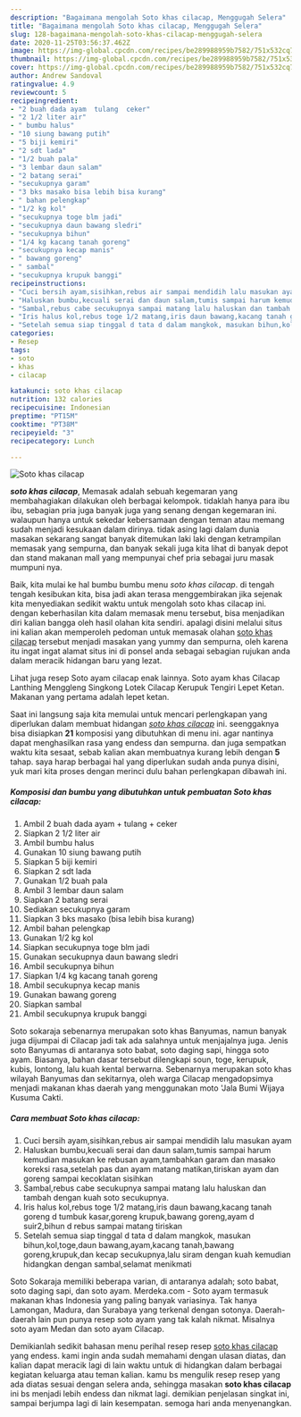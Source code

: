 ```yaml
---
description: "Bagaimana mengolah Soto khas cilacap, Menggugah Selera"
title: "Bagaimana mengolah Soto khas cilacap, Menggugah Selera"
slug: 128-bagaimana-mengolah-soto-khas-cilacap-menggugah-selera
date: 2020-11-25T03:56:37.462Z
image: https://img-global.cpcdn.com/recipes/be289988959b7582/751x532cq70/soto-khas-cilacap-foto-resep-utama.jpg
thumbnail: https://img-global.cpcdn.com/recipes/be289988959b7582/751x532cq70/soto-khas-cilacap-foto-resep-utama.jpg
cover: https://img-global.cpcdn.com/recipes/be289988959b7582/751x532cq70/soto-khas-cilacap-foto-resep-utama.jpg
author: Andrew Sandoval
ratingvalue: 4.9
reviewcount: 5
recipeingredient:
- "2 buah dada ayam  tulang  ceker"
- "2 1/2 liter air"
- " bumbu halus"
- "10 siung bawang putih"
- "5 biji kemiri"
- "2 sdt lada"
- "1/2 buah pala"
- "3 lembar daun salam"
- "2 batang serai"
- "secukupnya garam"
- "3 bks masako bisa lebih bisa kurang"
- " bahan pelengkap"
- "1/2 kg kol"
- "secukupnya toge blm jadi"
- "secukupnya daun bawang sledri"
- "secukupnya bihun"
- "1/4 kg kacang tanah goreng"
- "secukupnya kecap manis"
- " bawang goreng"
- " sambal"
- "secukupnya krupuk banggi"
recipeinstructions:
- "Cuci bersih ayam,sisihkan,rebus air sampai mendidih lalu masukan ayam"
- "Haluskan bumbu,kecuali serai dan daun salam,tumis sampai harum kemudian masukan ke rebusan ayam,tambahkan garam dan masako koreksi rasa,setelah pas dan ayam matang matikan,tiriskan ayam dan goreng sampai kecoklatan sisihkan"
- "Sambal,rebus cabe secukupnya sampai matang lalu haluskan dan tambah dengan kuah soto secukupnya."
- "Iris halus kol,rebus toge 1/2 matang,iris daun bawang,kacang tanah goreng d tumbuk kasar,goreng krupuk,bawang goreng,ayam d suir2,bihun d rebus sampai matang tiriskan"
- "Setelah semua siap tinggal d tata d dalam mangkok, masukan bihun,kol,toge,daun bawang,ayam,kacang tanah,bawang goreng,krupuk,dan kecap secukupnya,lalu siram dengan kuah kemudian hidangkan dengan sambal,selamat menikmati"
categories:
- Resep
tags:
- soto
- khas
- cilacap

katakunci: soto khas cilacap 
nutrition: 132 calories
recipecuisine: Indonesian
preptime: "PT15M"
cooktime: "PT38M"
recipeyield: "3"
recipecategory: Lunch

---
```



![Soto khas cilacap](https://img-global.cpcdn.com/recipes/be289988959b7582/751x532cq70/soto-khas-cilacap-foto-resep-utama.jpg)

<b><i>soto khas cilacap</i></b>, Memasak adalah sebuah kegemaran yang membahagiakan dilakukan oleh berbagai kelompok. tidaklah hanya para ibu ibu, sebagian pria juga banyak juga yang senang dengan kegemaran ini. walaupun hanya untuk sekedar kebersamaan dengan teman atau memang sudah menjadi kesukaan dalam dirinya. tidak asing lagi dalam dunia masakan sekarang sangat banyak ditemukan laki laki dengan ketrampilan memasak yang sempurna, dan banyak sekali juga kita lihat di banyak depot dan stand makanan mall yang mempunyai chef pria sebagai juru masak mumpuni nya.

Baik, kita mulai ke hal bumbu bumbu menu <i>soto khas cilacap</i>. di tengah tengah kesibukan kita, bisa jadi akan terasa menggembirakan jika sejenak kita menyediakan sedikit waktu untuk mengolah soto khas cilacap ini. dengan keberhasilan kita dalam memasak menu tersebut, bisa menjadikan diri kalian bangga oleh hasil olahan kita sendiri. apalagi disini melalui situs ini kalian akan memperoleh pedoman untuk memasak olahan <u>soto khas cilacap</u> tersebut menjadi masakan yang yummy dan sempurna, oleh karena itu ingat ingat alamat situs ini di ponsel anda sebagai sebagian rujukan anda dalam meracik hidangan baru yang lezat.

Lihat juga resep Soto ayam cilacap enak lainnya. Soto ayam khas Cilacap Lanthing Menggleng Singkong Lotek Cilacap Kerupuk Tengiri Lepet Ketan. Makanan yang pertama adalah lepet ketan.


Saat ini langsung saja kita memulai untuk mencari perlengkapan yang diperlukan dalam membuat hidangan <u><i>soto khas cilacap</i></u> ini. seenggaknya bisa disiapkan <b>21</b> komposisi yang dibutuhkan di menu ini. agar nantinya dapat menghasilkan rasa yang endess dan sempurna. dan juga sempatkan waktu kita sesaat, sebab kalian akan membuatnya kurang lebih dengan <b>5</b> tahap. saya harap berbagai hal yang diperlukan sudah anda punya disini, yuk mari kita proses dengan merinci dulu bahan perlengkapan dibawah ini.

<!--inarticleads1-->

##### Komposisi dan bumbu yang dibutuhkan untuk pembuatan Soto khas cilacap:

1. Ambil 2 buah dada ayam + tulang + ceker
1. Siapkan 2 1/2 liter air
1. Ambil  bumbu halus
1. Gunakan 10 siung bawang putih
1. Siapkan 5 biji kemiri
1. Siapkan 2 sdt lada
1. Gunakan 1/2 buah pala
1. Ambil 3 lembar daun salam
1. Siapkan 2 batang serai
1. Sediakan secukupnya garam
1. Siapkan 3 bks masako (bisa lebih bisa kurang)
1. Ambil  bahan pelengkap
1. Gunakan 1/2 kg kol
1. Siapkan secukupnya toge blm jadi
1. Gunakan secukupnya daun bawang sledri
1. Ambil secukupnya bihun
1. Siapkan 1/4 kg kacang tanah goreng
1. Ambil secukupnya kecap manis
1. Gunakan  bawang goreng
1. Siapkan  sambal
1. Ambil secukupnya krupuk banggi


Soto sokaraja sebenarnya merupakan soto khas Banyumas, namun banyak juga dijumpai di Cilacap jadi tak ada salahnya untuk menjajalnya juga. Jenis soto Banyumas di antaranya soto babat, soto daging sapi, hingga soto ayam. Biasanya, bahan dasar tersebut dilengkapi soun, toge, kerupuk, kubis, lontong, lalu kuah kental berwarna. Sebenarnya merupakan soto khas wilayah Banyumas dan sekitarnya, oleh warga Cilacap mengadopsimya menjadi makanan khas daerah yang menggunakan moto &#39;Jala Bumi Wijaya Kusuma Cakti. 

<!--inarticleads2-->

##### Cara membuat Soto khas cilacap:

1. Cuci bersih ayam,sisihkan,rebus air sampai mendidih lalu masukan ayam
1. Haluskan bumbu,kecuali serai dan daun salam,tumis sampai harum kemudian masukan ke rebusan ayam,tambahkan garam dan masako koreksi rasa,setelah pas dan ayam matang matikan,tiriskan ayam dan goreng sampai kecoklatan sisihkan
1. Sambal,rebus cabe secukupnya sampai matang lalu haluskan dan tambah dengan kuah soto secukupnya.
1. Iris halus kol,rebus toge 1/2 matang,iris daun bawang,kacang tanah goreng d tumbuk kasar,goreng krupuk,bawang goreng,ayam d suir2,bihun d rebus sampai matang tiriskan
1. Setelah semua siap tinggal d tata d dalam mangkok, masukan bihun,kol,toge,daun bawang,ayam,kacang tanah,bawang goreng,krupuk,dan kecap secukupnya,lalu siram dengan kuah kemudian hidangkan dengan sambal,selamat menikmati


Soto Sokaraja memiliki beberapa varian, di antaranya adalah; soto babat, soto daging sapi, dan soto ayam. Merdeka.com - Soto ayam termasuk makanan khas Indonesia yang paling banyak variasinya. Tak hanya Lamongan, Madura, dan Surabaya yang terkenal dengan sotonya. Daerah-daerah lain pun punya resep soto ayam yang tak kalah nikmat. Misalnya soto ayam Medan dan soto ayam Cilacap. 

Demikianlah sedikit bahasan menu perihal resep resep <u>soto khas cilacap</u> yang endess. kami ingin anda sudah memahami dengan ulasan diatas, dan kalian dapat meracik lagi di lain waktu untuk di hidangkan dalam berbagai kegiatan keluarga atau teman kalian. kamu bs mengulik resep resep yang ada diatas sesuai dengan selera anda, sehingga masakan <b>soto khas cilacap</b> ini bs menjadi lebih endess dan nikmat lagi. demikian penjelasan singkat ini, sampai berjumpa lagi di lain kesempatan. semoga hari anda menyenangkan.
